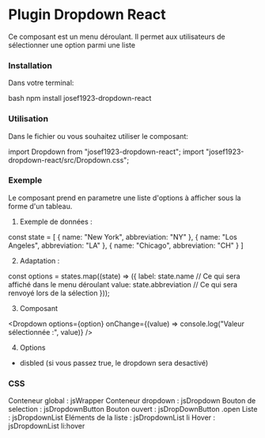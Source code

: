 # Plugin Dropdown React

Ce composant est un menu déroulant.
Il permet aux utilisateurs de sélectionner une option parmi une liste

### Installation ###

Dans votre terminal:

bash
npm install josef1923-dropdown-react

### Utilisation ###

Dans le fichier ou vous souhaitez utiliser le composant:

import Dropdown from "josef1923-dropdown-react";
import "josef1923-dropdown-react/src/Dropdown.css";


### Exemple ###

Le composant prend en parametre une liste d'options à afficher sous la forme d'un tableau.

1. Exemple de données :

const state = [
  { name: "New York", abbreviation: "NY" },
  { name: "Los Angeles", abbreviation: "LA" },
  { name: "Chicago", abbreviation: "CH" }
]

2. Adaptation :

const options = states.map((state) => ({
  label: state.name               // Ce qui sera affiché dans le menu déroulant
  value: state.abbreviation       // Ce qui sera renvoyé lors de la sélection
}));

3. Composant 

<Dropdown 
options={option} 
onChange={(value) =>  console.log("Valeur sélectionnée :", value)}
/>

4. Options

  - disbled (si vous passez true, le dropdown sera desactivé)
  <Dropdown options={options} disabled={true} />


### CSS ###

Conteneur global : jsWrapper
Conteneur dropdown : jsDropdown
Bouton de selection : jsDropdownButton
Bouton ouvert : jsDropDownButton .open
Liste : jsDropdownList
Eléments de la liste : jsDropdownList li
Hover : jsDropdownList li:hover